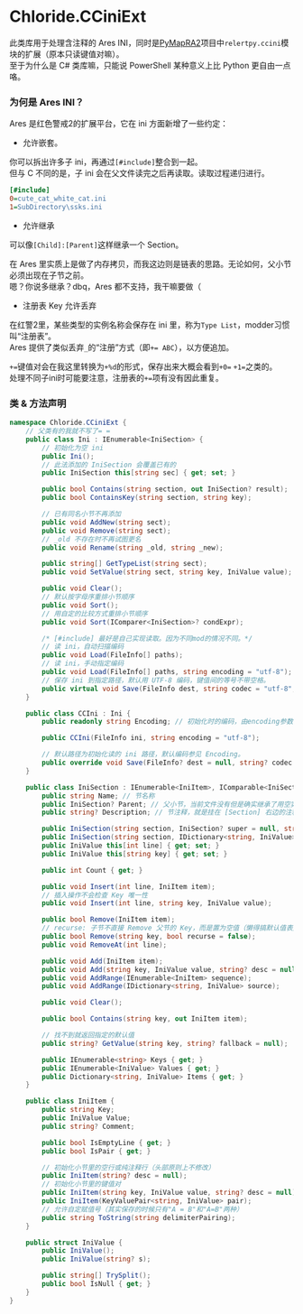 # Chloride.CCiniExt
此类库用于处理含注释的 Ares INI，同时是[PyMapRA2](https://github.com/Chloride1/PyMapRA2)项目中`relertpy.ccini`模块的扩展（原本只读键值对嘛）。  
至于为什么是 C# 类库嘛，只能说 PowerShell 某种意义上比 Python 更自由一点咯。

### 为何是 Ares INI？

Ares 是红色警戒2的扩展平台，它在 ini 方面新增了一些约定：
- 允许嵌套。

你可以拆出许多子 ini，再通过`[#include]`整合到一起。  
但与 C 不同的是，子 ini 会在父文件读完之后再读取。读取过程递归进行。
```Ini
[#include]
0=cute_cat_white_cat.ini
1=SubDirectory\ssks.ini
```

- 允许继承

可以像`[Child]:[Parent]`这样继承一个 Section。

在 Ares 里实质上是做了内存拷贝，而我这边则是链表的思路。无论如何，父小节必须出现在子节之前。  
嗯？你说多继承？dbq，Ares 都不支持，我干嘛要做（

- 注册表 Key 允许丢弃

在红警2里，某些类型的实例名称会保存在 ini 里，称为`Type List`，modder习惯叫“注册表”。  
Ares 提供了类似丢弃`_`的“注册”方式（即`+= ABC`），以方便追加。

`+=`键值对会在我这里转换为`+%d`的形式，保存出来大概会看到`+0=` `+1=`之类的。  
处理不同子ini时可能要注意，注册表的`+=`项有没有因此重复。

### 类 & 方法声明
```c#
namespace Chloride.CCiniExt {
    // 父类有的我就不写了= =
    public class Ini : IEnumerable<IniSection> {
        // 初始化为空 ini
        public Ini();
        // 此法添加的 IniSection 会覆盖已有的
        public IniSection this[string sec] { get; set; }

        public bool Contains(string section, out IniSection? result);
        public bool ContainsKey(string section, string key);

        // 已有同名小节不再添加
        public void AddNew(string sect);
        public void Remove(string sect);
        // _old 不存在时不再试图更名
        public void Rename(string _old, string _new);

        public string[] GetTypeList(string sect);
        public void SetValue(string sect, string key, IniValue value);

        public void Clear();
        // 默认按字母序重排小节顺序
        public void Sort();
        // 用自定的比较方式重排小节顺序
        public void Sort(IComparer<IniSection>? condExpr);

        /* [#include] 最好是自己实现读取。因为不同mod的情况不同。*/
        // 读 ini，自动扫描编码
        public void Load(FileInfo[] paths);
        // 读 ini，手动指定编码
        public void Load(FileInfo[] paths, string encoding = "utf-8");
        // 保存 ini 到指定路径，默认用 UTF-8 编码，键值间的等号不带空格。
        public virtual void Save(FileInfo dest, string codec = "utf-8", bool space = false);
    }

    public class CCIni : Ini {
        public readonly string Encoding; // 初始化时的编码，由encoding参数指定

        public CCIni(FileInfo ini, string encoding = "utf-8");

        // 默认路径为初始化读的 ini 路径，默认编码参见 Encoding。
        public override void Save(FileInfo? dest = null, string? codec = null, bool space = false);
    }

    public class IniSection : IEnumerable<IniItem>, IComparable<IniSection> {
        public string Name; // 节名称
        public IniSection? Parent; // 父小节，当前文件没有但是确实继承了用空实例，实在没有用null.
        public string? Description; // 节注释，就是挂在 [Section] 右边的注释。

        public IniSection(string section, IniSection? super = null, string? desc = null);
        public IniSection(string section, IDictionary<string, IniValue> source);
        public IniValue this[int line] { get; set; }
        public IniValue this[string key] { get; set; }

        public int Count { get; }

        public void Insert(int line, IniItem item);
        // 插入操作不会检查 Key 唯一性
        public void Insert(int line, string key, IniValue value);

        public bool Remove(IniItem item);
        // recurse: 子节不直接 Remove 父节的 Key，而是置为空值（懒得搞默认值表）
        public bool Remove(string key, bool recurse = false);
        public void RemoveAt(int line);

        public void Add(IniItem item);
        public void Add(string key, IniValue value, string? desc = null);
        public void AddRange(IEnumerable<IniItem> sequence);
        public void AddRange(IDictionary<string, IniValue> source);

        public void Clear();

        public bool Contains(string key, out IniItem item);

        // 找不到就返回指定的默认值
        public string? GetValue(string key, string? fallback = null);

        public IEnumerable<string> Keys { get; }
        public IEnumerable<IniValue> Values { get; }
        public Dictionary<string, IniValue> Items { get; }
    }

    public class IniItem {
        public string Key;
        public IniValue Value;
        public string? Comment;

        public bool IsEmptyLine { get; }
        public bool IsPair { get; }

        // 初始化小节里的空行或纯注释行（头部原则上不修改）
        public IniItem(string? desc = null);
        // 初始化小节里的键值对
        public IniItem(string key, IniValue value, string? desc = null);
        public IniItem(KeyValuePair<string, IniValue> pair);
        // 允许自定赋值号（其实保存的时候只有"A = B"和"A=B"两种）
        public string ToString(string delimiterPairing);
    }

    public struct IniValue {
        public IniValue();
        public IniValue(string? s);

        public string[] TrySplit();
        public bool IsNull { get; }
    }
}
```
